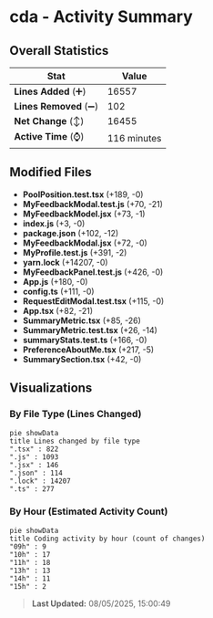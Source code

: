 # cda - Activity Summary 

## Overall Statistics

| Stat                   | Value                                                             |
| ---------------------- | ----------------------------------------------------------------- |
| **Lines Added** (➕)   | 16557                                          |
| **Lines Removed** (➖) | 102                                        |
| **Net Change** (↕)    | 16455                |
| **Active Time** (⌚)   | 116 minutes |


## Modified Files
- **PoolPosition.test.tsx** (+189, -0)
- **MyFeedbackModal.test.js** (+70, -21)
- **MyFeedbackModel.jsx** (+73, -1)
- **index.js** (+3, -0)
- **package.json** (+102, -12)
- **MyFeedbackModal.jsx** (+72, -0)
- **MyProfile.test.js** (+391, -2)
- **yarn.lock** (+14207, -0)
- **MyFeedbackPanel.test.js** (+426, -0)
- **App.js** (+180, -0)
- **config.ts** (+111, -0)
- **RequestEditModal.test.tsx** (+115, -0)
- **App.tsx** (+82, -21)
- **SummaryMetric.tsx** (+85, -26)
- **SummaryMetric.test.tsx** (+26, -14)
- **summaryStats.test.ts** (+166, -0)
- **PreferenceAboutMe.tsx** (+217, -5)
- **SummarySection.tsx** (+42, -0)

## Visualizations

### By File Type (Lines Changed)

```mermaid
pie showData
title Lines changed by file type
".tsx" : 822
".js" : 1093
".jsx" : 146
".json" : 114
".lock" : 14207
".ts" : 277
```

### By Hour (Estimated Activity Count)

```mermaid
pie showData
title Coding activity by hour (count of changes)
"09h" : 9
"10h" : 17
"11h" : 18
"13h" : 13
"14h" : 11
"15h" : 2
```


> **Last Updated:** 08/05/2025, 15:00:49